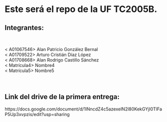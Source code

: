 <h1> Este será el repo de la UF TC2005B. </h1>
<h2>Integrantes: </h2><br>

< A01067546> Alan Patricio González Bernal <br>
< A01709522> Arturo Cristián Díaz López <br>
< A01708668> Alan Rodrigo Castillo Sánchez <br>
< Matrícula4> Nombre4 <br>
< Matrícula5> Nombre5 <br>
<br>
<br>
<h2> Link del drive de la primera entrega:</h2>
https://docs.google.com/document/d/1lNncdZ4c5azexelN2l80KekGYjI0TlFaP5Up3xvpzis/edit?usp=sharing
